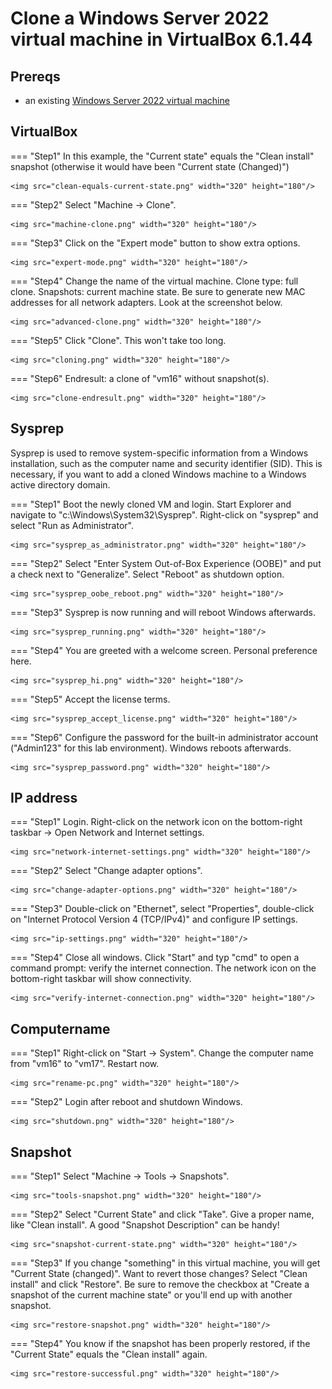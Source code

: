 # Clone a Windows Server 2022 virtual machine in VirtualBox 6.1.44

## Prereqs
- an existing [Windows Server 2022 virtual machine](../../tutorials/windows-server-2022-virtualbox/index.md)

## VirtualBox
=== "Step1"
    In this example, the "Current state" equals the "Clean install" snapshot (otherwise it would have been "Current state (Changed)")

    <img src="clean-equals-current-state.png" width="320" height="180"/>

=== "Step2"
    Select "Machine -> Clone".

    <img src="machine-clone.png" width="320" height="180"/>

=== "Step3"
    Click on the "Expert mode" button to show extra options.

    <img src="expert-mode.png" width="320" height="180"/>

=== "Step4"
    Change the name of the virtual machine. Clone type: full clone. Snapshots: current machine state. Be sure to generate new MAC addresses for all network adapters. Look at the screenshot below.

    <img src="advanced-clone.png" width="320" height="180"/>

=== "Step5"
    Click "Clone". This won't take too long.

    <img src="cloning.png" width="320" height="180"/>

=== "Step6"
    Endresult: a clone of "vm16" without snapshot(s).

    <img src="clone-endresult.png" width="320" height="180"/>

## Sysprep
Sysprep is used to remove system-specific information from a Windows installation, such as the computer name and security identifier (SID). This is necessary, if you want to add a cloned Windows machine to a Windows active directory domain.

=== "Step1"
    Boot the newly cloned VM and login. Start Explorer and navigate to "c:\Windows\System32\Sysprep". Right-click on "sysprep" and select "Run as Administrator".

    <img src="sysprep_as_administrator.png" width="320" height="180"/>

=== "Step2"
    Select "Enter System Out-of-Box Experience (OOBE)" and put a check next to "Generalize". Select "Reboot" as shutdown option.

    <img src="sysprep_oobe_reboot.png" width="320" height="180"/>

=== "Step3"
    Sysprep is now running and will reboot Windows afterwards.

    <img src="sysprep_running.png" width="320" height="180"/>

=== "Step4"
    You are greeted with a welcome screen. Personal preference here.

    <img src="sysprep_hi.png" width="320" height="180"/>

=== "Step5"
    Accept the license terms.

    <img src="sysprep_accept_license.png" width="320" height="180"/>

=== "Step6"
    Configure the password for the built-in administrator account ("Admin123" for this lab environment). Windows reboots afterwards.

    <img src="sysprep_password.png" width="320" height="180"/>

## IP address
=== "Step1"
    Login. Right-click on the network icon on the bottom-right taskbar -> Open Network and Internet settings.

    <img src="network-internet-settings.png" width="320" height="180"/>

=== "Step2"
    Select "Change adapter options".

    <img src="change-adapter-options.png" width="320" height="180"/>

=== "Step3"
    Double-click on "Ethernet", select "Properties", double-click on "Internet Protocol Version 4 (TCP/IPv4)" and configure IP settings.

    <img src="ip-settings.png" width="320" height="180"/>

=== "Step4"
    Close all windows. Click "Start" and typ "cmd" to open a command prompt: verify the internet connection.  The network icon on the bottom-right taskbar will show connectivity.

    <img src="verify-internet-connection.png" width="320" height="180"/>

## Computername
=== "Step1"
    Right-click on "Start -> System". Change the computer name from "vm16" to "vm17". Restart now.

    <img src="rename-pc.png" width="320" height="180"/>

=== "Step2"
    Login after reboot and shutdown Windows.

    <img src="shutdown.png" width="320" height="180"/>

## Snapshot
=== "Step1"
    Select "Machine -> Tools -> Snapshots".

    <img src="tools-snapshot.png" width="320" height="180"/>

=== "Step2"
    Select "Current State" and click "Take". Give a proper name, like "Clean install". A good "Snapshot Description" can be handy!

    <img src="snapshot-current-state.png" width="320" height="180"/>

=== "Step3"
    If you change "something" in this virtual machine, you will get "Current State (changed)". Want to revert those changes? Select "Clean install" and click "Restore". Be sure to remove the checkbox at "Create a snapshot of the current machine state" or you'll end up with another snapshot.

    <img src="restore-snapshot.png" width="320" height="180"/>

=== "Step4"
    You know if the snapshot has been properly restored, if the "Current State" equals the "Clean install" again.

    <img src="restore-successful.png" width="320" height="180"/>